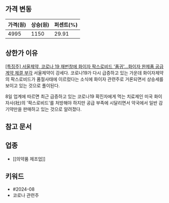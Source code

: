 ## 가격 변동
| 가격(원) | 상승(원) | 퍼센트(%) |
| ----- | ----- | ------ |
| 4995  | 1150  | 29.91  |
## 상한가 이유
[[특징주] 서울제약, 코로나 19 재번창에 화이자 팍스로비드 '품귀'...화이자 완제품 공급 계약 체결 부각](https://www.globalepic.co.kr/view.php?ud=202408081004071050abe7dc9896_29)
서울제약이 강세다. 코로나19가 다시 급증하고 있는 가운데 화이자제약의 팍스로비드가 품절사태에 이르렀다는 소식에 화이자 관련주로 거론되면서 상승세를 보이고 있는 것으로 풀이된다.   
  
8일 업계에 따르면 최근 급증하고 있는 코로나19 확진자에게 먹는 치료제인 미국 화이자사(社)의 '팍스로비드'를 처방해야 하지만 공급 부족에 시달리면서 약국에서 일반 감기약만을 판매하고 있는 것으로 알려졌다.
## 참고 문서
## 업종
- [[의약품 제조업]]
## 키워드
- #2024-08 
- 코로나 관련주